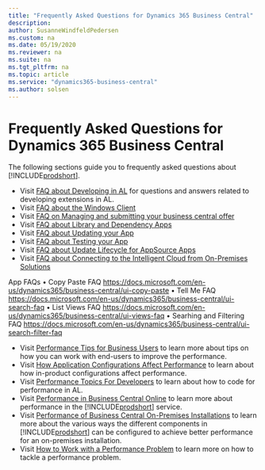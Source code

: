 ```yaml
---
title: "Frequently Asked Questions for Dynamics 365 Business Central"
description: 
author: SusanneWindfeldPedersen
ms.custom: na
ms.date: 05/19/2020
ms.reviewer: na
ms.suite: na
ms.tgt_pltfrm: na
ms.topic: article
ms.service: "dynamics365-business-central"
ms.author: solsen
---
```


# Frequently Asked Questions for Dynamics 365 Business Central

The following sections guide you to frequently asked questions about [!INCLUDE[prodshort](../developer/includes/prodshort.md)].

- Visit [FAQ about Developing in AL](developer/devenv-dev-faq.md) for questions and answers related to developing extensions in AL.
- Visit [FAQ about the Windows Client](faq-win-cli.md)
- Visit [FAQ on Managing and submitting your business central offer](developer/app-faq-offer.md)
- Visit [FAQ about Library and Dependency Apps](developer/app-faq-dependencies-libraries.md)
- Visit [FAQ about Updating your App](developer/app-faq-update.md)
- Visit [FAQ about Testing your App](developer/app-faq-test.md)
- Visit [FAQ about Update Lifecycle for AppSource Apps](developer/devenv-update-app-life-cycle-faq.md)
- Visit [FAQ about Connecting to the Intelligent Cloud from On-Premises Solutions](administration/faq-intelligent-cloud.md)

App FAQs
•	Copy Paste FAQ https://docs.microsoft.com/en-us/dynamics365/business-central/ui-copy-paste
•	Tell Me FAQ https://docs.microsoft.com/en-us/dynamics365/business-central/ui-search-faq
•	List Views FAQ https://docs.microsoft.com/en-us/dynamics365/business-central/ui-views-faq
•	Searhing and Filtering FAQ https://docs.microsoft.com/en-us/dynamics365/business-central/ui-search-filter-faq

- Visit [Performance Tips for Business Users](performance-users.md) to learn more about tips on how you can work with end-users to improve the performance.
- Visit [How Application Configurations Affect Performance](performance-application.md) to learn about how in-product configurations affect performance.
- Visit [Performance Topics For Developers](performance-developer.md) to learn about how to code for performance in AL.
- Visit [Performance in Business Central Online](performance-online.md) to learn more about performance in the [!INCLUDE[prodshort](../developer/includes/prodshort.md)] service.
- Visit [Performance of Business Central On-Premises Installations](performance-onprem.md) to learn more about the various ways the different components in [!INCLUDE[prodshort](../developer/includes/prodshort.md)] can be configured to achieve better performance for an on-premises installation.
- Visit [How to Work with a Performance Problem](performance-work-perf-problem.md) to learn more on how to tackle a performance problem.